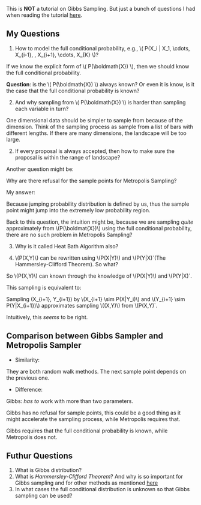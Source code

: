 This is **NOT** a tutorial on Gibbs Sampling. But just a bunch of questions I had when reading the tutorial [here](http://leonidzhukov.net/hse/2013/stochmod/papers/intro_to_mcmc_mackay.pdf).

## My Questions

1. How to model the full conditional probability, e.g., \\( P(X\_i | X\_1, \cdots, X\_{i-1}, , X\_{i+1}, \cdots, X\_{K} \\)?

  If we know the explicit form of \\( P(\boldmath{X}) \\), then we should know the full conditional probability.

  **Question**: is the \\( P(\boldmath{X}) \\) always known? Or even it is know, is it the case that the full conditional probability is known?

2. And why sampling from \\( P(\boldmath{X}) \\) is harder than sampling each variable in turn?

  One dimensional data should be simpler to sample from because of the dimension. Think of the sampling process as sample from a list of bars with different lengths. If there are many dimensions, the landscape will be too large.

2. If every proposal is always accepted, then how to make sure the proposal is within the range of landscape?

  Another question might be:

  Why are there refusal for the sample points for Metropolis Sampling? 

  My answer:

  Because jumping probability distribution is defined by us, thus the sample point might jump into the extremely low probability region.

  Back to this question, the intuition might be, because we are sampling *quite* approximately from \\(P(\boldmat{X})\\) using the full conditional probability, there are no such problem in Metropolis Sampling?


3. Why is it called Heat Bath Algorithm also?

4. \\(P(X,Y)\\) can be rewritten using \\(P(X|Y)\\) and \\(P(Y|X)`(The Hammersley-Clifford Theorem). So what?

  So \\(P(X,Y)\\) can known through the knowledge of \\(P(X|Y)\\) and \\(P(Y|X)`.
  
  This sampling is equivalent to:
  
  Sampling (X_{i+1}, Y_{i+1}) by \\(X_{i+1} \sim P(X|Y_i)\\) and \\(Y_{i+1} \sim P(Y|X_{i+1})\\) approximates sampling \\((X,Y)\\) from \\(P(X,Y)`.

  Intuitively, this *seems* to be right.

## Comparison between Gibbs Sampler and Metropolis Sampler

  - Similarity:

  They are both random walk methods. The next sample point depends on the previous one.

  - Difference:

  Gibbs: *has to* work with more than two parameters. 

  Gibbs has no refusal for sample points, this could be a good thing as it might accelerate the sampling process, while Metropolis requires that.

  Gibbs requires that the full conditional probability is known, while Metropolis does not.



## Futhur Questions

1. What is Gibbs distribution?
2. What is *Hammersley-Clifford Theorem*? And why is so important for Gibbs sampling and for other methods as mentioned [here](http://www.idi.ntnu.no/~helgel/thesis/forelesning.pdf)
3. In what cases the full conditional distribution is unknown so that Gibbs sampling can be used?
